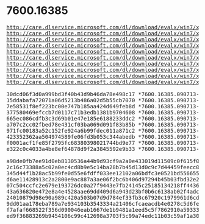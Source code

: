 # 7600.16385

<pre>
<a href="http://care.dlservice.microsoft.com/dl/download/evalx/win7/x64/DE/7600.16385.090713-1255_x64fre_enterprise_de-de_EVAL_Eval_Enterprise-GRMCENXEVAL_DE_DVD.iso">http://care.dlservice.microsoft.com/dl/download/evalx/win7/x64/DE/7600.16385.090713-1255_x64fre_enterprise_de-de_EVAL_Eval_Enterprise-GRMCENXEVAL_DE_DVD.iso</a>
<a href="http://care.dlservice.microsoft.com/dl/download/evalx/win7/x64/EN/7600.16385.090713-1255_x64fre_enterprise_en-us_EVAL_Eval_Enterprise-GRMCENXEVAL_EN_DVD.iso">http://care.dlservice.microsoft.com/dl/download/evalx/win7/x64/EN/7600.16385.090713-1255_x64fre_enterprise_en-us_EVAL_Eval_Enterprise-GRMCENXEVAL_EN_DVD.iso</a>
<a href="http://care.dlservice.microsoft.com/dl/download/evalx/win7/x64/ES/7600.16385.090713-1255_x64fre_enterprise_es-es_EVAL_Eval_Enterprise-GRMCENXEVAL_ES_DVD.iso">http://care.dlservice.microsoft.com/dl/download/evalx/win7/x64/ES/7600.16385.090713-1255_x64fre_enterprise_es-es_EVAL_Eval_Enterprise-GRMCENXEVAL_ES_DVD.iso</a>
<a href="http://care.dlservice.microsoft.com/dl/download/evalx/win7/x64/FR/7600.16385.090713-1255_x64fre_enterprise_fr-fr_EVAL_Eval_Enterprise-GRMCENXEVAL_FR_DVD.iso">http://care.dlservice.microsoft.com/dl/download/evalx/win7/x64/FR/7600.16385.090713-1255_x64fre_enterprise_fr-fr_EVAL_Eval_Enterprise-GRMCENXEVAL_FR_DVD.iso</a>
<a href="http://care.dlservice.microsoft.com/dl/download/evalx/win7/x64/JA/7600.16385.090713-1255_x64fre_enterprise_ja-jp_EVAL_Eval_Enterprise-GRMCENXEVAL_JA_DVD.iso">http://care.dlservice.microsoft.com/dl/download/evalx/win7/x64/JA/7600.16385.090713-1255_x64fre_enterprise_ja-jp_EVAL_Eval_Enterprise-GRMCENXEVAL_JA_DVD.iso</a>
<a href="http://care.dlservice.microsoft.com/dl/download/evalx/win7/x86/DE/7600.16385.090713-1255_x86fre_enterprise_de-de_EVAL_Eval_Enterprise-GRMCENEVAL_DE_DVD.iso">http://care.dlservice.microsoft.com/dl/download/evalx/win7/x86/DE/7600.16385.090713-1255_x86fre_enterprise_de-de_EVAL_Eval_Enterprise-GRMCENEVAL_DE_DVD.iso</a>
<a href="http://care.dlservice.microsoft.com/dl/download/evalx/win7/x86/EN/7600.16385.090713-1255_x86fre_enterprise_en-us_EVAL_Eval_Enterprise-GRMCENEVAL_EN_DVD.iso">http://care.dlservice.microsoft.com/dl/download/evalx/win7/x86/EN/7600.16385.090713-1255_x86fre_enterprise_en-us_EVAL_Eval_Enterprise-GRMCENEVAL_EN_DVD.iso</a>
<a href="http://care.dlservice.microsoft.com/dl/download/evalx/win7/x86/ES/7600.16385.090713-1255_x86fre_enterprise_es-es_EVAL_Eval_Enterprise-GRMCENEVAL_ES_DVD.iso">http://care.dlservice.microsoft.com/dl/download/evalx/win7/x86/ES/7600.16385.090713-1255_x86fre_enterprise_es-es_EVAL_Eval_Enterprise-GRMCENEVAL_ES_DVD.iso</a>
<a href="http://care.dlservice.microsoft.com/dl/download/evalx/win7/x86/FR/7600.16385.090713-1255_x86fre_enterprise_fr-fr_EVAL_Eval_Enterprise-GRMCENEVAL_FR_DVD.iso">http://care.dlservice.microsoft.com/dl/download/evalx/win7/x86/FR/7600.16385.090713-1255_x86fre_enterprise_fr-fr_EVAL_Eval_Enterprise-GRMCENEVAL_FR_DVD.iso</a>
<a href="http://care.dlservice.microsoft.com/dl/download/evalx/win7/x86/JA/7600.16385.090713-1255_x86fre_enterprise_ja-jp_EVAL_Eval_Enterprise-GRMCENEVAL_JA_DVD.iso">http://care.dlservice.microsoft.com/dl/download/evalx/win7/x86/JA/7600.16385.090713-1255_x86fre_enterprise_ja-jp_EVAL_Eval_Enterprise-GRMCENEVAL_JA_DVD.iso</a>

30dcd06f3d0a999bd3f40b43d9b46da78e498c17 *7600.16385.090713-1255_x64fre_enterprise_de-de_EVAL_Eval_Enterprise-GRMCENXEVAL_DE_DVD.iso
15ddabafa72071a06d5213b486a02d5b55cb7070 *7600.16385.090713-1255_x64fre_enterprise_en-us_EVAL_Eval_Enterprise-GRMCENXEVAL_EN_DVD.iso
7e58531f8ef223bc00e747b185aa424d649feb8d *7600.16385.090713-1255_x64fre_enterprise_es-es_EVAL_Eval_Enterprise-GRMCENXEVAL_ES_DVD.iso
377580469efccb7d0117c71b3edb1381b9704608 *7600.16385.090713-1255_x64fre_enterprise_fr-fr_EVAL_Eval_Enterprise-GRMCENXEVAL_FR_DVD.iso
665ec086cdfb3c3d69b01e47e185e6188233ddc2 *7600.16385.090713-1255_x64fre_enterprise_ja-jp_EVAL_Eval_Enterprise-GRMCENXEVAL_JA_DVD.iso
a707c2cc02fbed78e431cf03ba069d091f83b85b *7600.16385.090713-1255_x86fre_enterprise_de-de_EVAL_Eval_Enterprise-GRMCENEVAL_DE_DVD.iso
971fc00183a52c152fe924a6b99fdec011a871c2 *7600.16385.090713-1255_x86fre_enterprise_en-us_EVAL_Eval_Enterprise-GRMCENEVAL_EN_DVD.iso
423352362aa504974589fe06fd3b053c344abedb *7600.16385.090713-1255_x86fre_enterprise_es-es_EVAL_Eval_Enterprise-GRMCENEVAL_ES_DVD.iso
f0001acf1fe85f2795fc68380398021744bd9e77 *7600.16385.090713-1255_x86fre_enterprise_fr-fr_EVAL_Eval_Enterprise-GRMCENEVAL_FR_DVD.iso
e322c0c4033a4be8ef64878d9f2a3845592e9b33 *7600.16385.090713-1255_x86fre_enterprise_ja-jp_EVAL_Eval_Enterprise-GRMCENEVAL_JA_DVD.iso

a98de0fb7ee91d0eb8130536a44b9d93cf9a2a0e433019d11509c0f615f0c0e0 *7600.16385.090713-1255_x64fre_enterprise_de-de_EVAL_Eval_Enterprise-GRMCENXEVAL_DE_DVD.iso
2c16c73388a5c02a0ec4cd8b9e5c14ba28b7b45d13d0c9c7d44459feecc0385f *7600.16385.090713-1255_x64fre_enterprise_en-us_EVAL_Eval_Enterprise-GRMCENXEVAL_EN_DVD.iso
345d44f1b28ac5b99fe0d55e6fdff033ee12102a06bdfc3e0521bd556655de08 *7600.16385.090713-1255_x64fre_enterprise_es-es_EVAL_Eval_Enterprise-GRMCENXEVAL_ES_DVD.iso
d6ae11428913c2a2800e9ac887a3ae06f2bc6b406d97294b45b03fbd32e22e95 *7600.16385.090713-1255_x64fre_enterprise_fr-fr_EVAL_Eval_Enterprise-GRMCENXEVAL_FR_DVD.iso
07c504ccfc2e679e193726dc0a27f9443e7fb24145c25185134218ff4436e6f7 *7600.16385.090713-1255_x64fre_enterprise_ja-jp_EVAL_Eval_Enterprise-GRMCENXEVAL_JA_DVD.iso
43a636820e472e8a4e4528aae69dd409d6a943d23bf0b6c6138ab02f4adc3777 *7600.16385.090713-1255_x86fre_enterprise_de-de_EVAL_Eval_Enterprise-GRMCENEVAL_DE_DVD.iso
24010879d98e90a989c420a503b07d9d784ef33fb3c67920c1979961d6cd7b57 *7600.16385.090713-1255_x86fre_enterprise_en-us_EVAL_Eval_Enterprise-GRMCENEVAL_EN_DVD.iso
9dd01aa178eba789a7e934103b3543334a21406cfcaeacdb4e0278c5d6feec7b *7600.16385.090713-1255_x86fre_enterprise_es-es_EVAL_Eval_Enterprise-GRMCENEVAL_ES_DVD.iso
f7afaf668522f356d090046eab1667de1b9481a1eed5c5f7862910a593331ab7 *7600.16385.090713-1255_x86fre_enterprise_fr-fr_EVAL_Eval_Enterprise-GRMCENEVAL_FR_DVD.iso
ed9f36883269b9454106c99c412698a3703f5c99a74edc11b03c59af1a30fe5f *7600.16385.090713-1255_x86fre_enterprise_ja-jp_EVAL_Eval_Enterprise-GRMCENEVAL_JA_DVD.iso
</pre>
